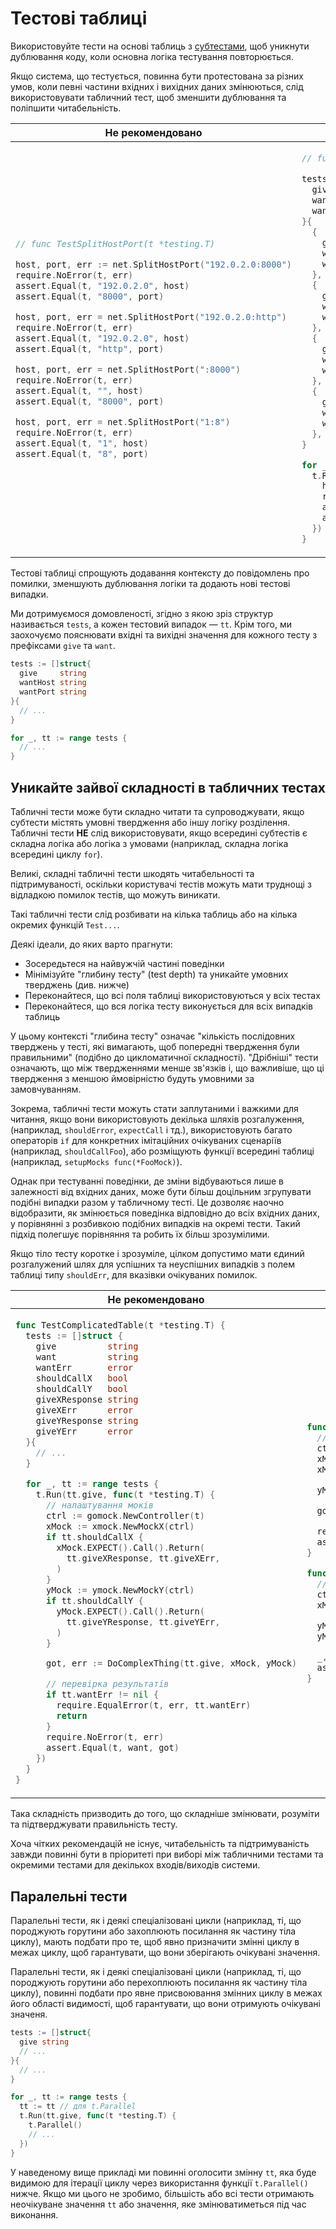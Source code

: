 # Тестові таблиці

Використовуйте тести на основі таблиць з [субтестами], щоб уникнути дублювання коду,
коли основна логіка тестування повторюється.

Якщо система, що тестується, повинна бути протестована за різних умов, коли певні частини вхідних і вихідних даних змінюються, слід використовувати табличний тест, щоб зменшити дублювання та поліпшити читабельність.

  [субтестами]: https://blog.golang.org/subtests

<table>
<thead><tr><th>Не рекомендовано</th><th>Рекомендовано</th></tr></thead>
<tbody>
<tr><td>

```go
// func TestSplitHostPort(t *testing.T)

host, port, err := net.SplitHostPort("192.0.2.0:8000")
require.NoError(t, err)
assert.Equal(t, "192.0.2.0", host)
assert.Equal(t, "8000", port)

host, port, err = net.SplitHostPort("192.0.2.0:http")
require.NoError(t, err)
assert.Equal(t, "192.0.2.0", host)
assert.Equal(t, "http", port)

host, port, err = net.SplitHostPort(":8000")
require.NoError(t, err)
assert.Equal(t, "", host)
assert.Equal(t, "8000", port)

host, port, err = net.SplitHostPort("1:8")
require.NoError(t, err)
assert.Equal(t, "1", host)
assert.Equal(t, "8", port)
```

</td><td>

```go
// func TestSplitHostPort(t *testing.T)

tests := []struct{
  give     string
  wantHost string
  wantPort string
}{
  {
    give:     "192.0.2.0:8000",
    wantHost: "192.0.2.0",
    wantPort: "8000",
  },
  {
    give:     "192.0.2.0:http",
    wantHost: "192.0.2.0",
    wantPort: "http",
  },
  {
    give:     ":8000",
    wantHost: "",
    wantPort: "8000",
  },
  {
    give:     "1:8",
    wantHost: "1",
    wantPort: "8",
  },
}

for _, tt := range tests {
  t.Run(tt.give, func(t *testing.T) {
    host, port, err := net.SplitHostPort(tt.give)
    require.NoError(t, err)
    assert.Equal(t, tt.wantHost, host)
    assert.Equal(t, tt.wantPort, port)
  })
}
```

</td></tr>
</tbody></table>

Тестові таблиці спрощують додавання контексту до повідомлень про помилки,
зменшують дублювання логіки та додають нові тестові випадки.

Ми дотримуємося домовленості, згідно з якою зріз структур називається `tests`,
а кожен тестовий випадок — `tt`. Крім того, ми заохочуємо пояснювати вхідні та вихідні
значення для кожного тесту з префіксами `give` та `want`.

```go
tests := []struct{
  give     string
  wantHost string
  wantPort string
}{
  // ...
}

for _, tt := range tests {
  // ...
}
```

## Уникайте зайвої складності в табличних тестах

Табличні тести може бути складно читати та супроводжувати, якщо субтести містять умовні твердження або іншу логіку розділення. Табличні тести **НЕ** слід використовувати, якщо всередині субтестів є складна логіка або логіка з умовами (наприклад, складна логіка всередині циклу `for`).

Великі, складні табличні тести шкодять читабельності та підтримуваності, оскільки користувачі тестів можуть мати труднощі з відладкою помилок тестів, що можуть виникати.

Такі табличні тести слід розбивати на кілька таблиць або на кілька окремих функцій `Test...`.

Деякі ідеали, до яких варто прагнути:

* Зосередьтеся на найвужчій частині поведінки
* Мінімізуйте "глибину тесту" (test depth) та уникайте умовних тверджень (див. нижче)
* Переконайтеся, що всі поля таблиці використовуються у всіх тестах
* Переконайтеся, що вся логіка тесту виконується для всіх випадків таблиць

У цьому контексті "глибина тесту" означає "кількість послідовних тверджень у тесті, які вимагають, щоб попередні твердження були правильними" (подібно до цикломатичної складності). "Дрібніші" тести означають, що між твердженнями менше зв'язків і, що важливіше, що ці твердження з меншою ймовірністю будуть умовними за замовчуванням.

Зокрема, табличні тести можуть стати заплутаними і важкими для читання, якщо вони використовують декілька шляхів розгалуження, (наприклад, `shouldError`, `expectCall` і тд.), використовують багато операторів `if` для конкретних імітаційних очікуваних сценаріїв (наприклад, `shouldCallFoo`), або розміщують функції всередині таблиці (наприклад, `setupMocks func(*FooMock)`).

Однак при тестуванні поведінки, де зміни відбуваються лише в залежності від вхідних даних, може бути більш доцільним згрупувати подібні випадки разом у табличному тесті. Це дозволяє наочно відобразити, як змінюється поведінка відповідно до всіх вхідних даних, у порівнянні з розбивкою подібних випадків на окремі тести. Такий підхід полегшує порівняння та робить їх більш зрозумілими.

Якщо тіло тесту коротке і зрозуміле, цілком допустимо мати єдиний розгалужений шлях для успішних та неуспішних випадків з полем таблиці типу `shouldErr`, для вказівки очікуваних помилок.

<table>
<thead><tr><th>Не рекомендовано</th><th>Рекомендовано</th></tr></thead>
<tbody>
<tr><td>

```go
func TestComplicatedTable(t *testing.T) {
  tests := []struct {
    give          string
    want          string
    wantErr       error
    shouldCallX   bool
    shouldCallY   bool
    giveXResponse string
    giveXErr      error
    giveYResponse string
    giveYErr      error
  }{
    // ...
  }

  for _, tt := range tests {
    t.Run(tt.give, func(t *testing.T) {
      // налаштування моків
      ctrl := gomock.NewController(t)
      xMock := xmock.NewMockX(ctrl)
      if tt.shouldCallX {
        xMock.EXPECT().Call().Return(
          tt.giveXResponse, tt.giveXErr,
        )
      }
      yMock := ymock.NewMockY(ctrl)
      if tt.shouldCallY {
        yMock.EXPECT().Call().Return(
          tt.giveYResponse, tt.giveYErr,
        )
      }

      got, err := DoComplexThing(tt.give, xMock, yMock)

      // перевірка результатів
      if tt.wantErr != nil {
        require.EqualError(t, err, tt.wantErr)
        return
      }
      require.NoError(t, err)
      assert.Equal(t, want, got)
    })
  }
}
```

</td><td>

```go
func TestShouldCallX(t *testing.T) {
  // налаштування моків
  ctrl := gomock.NewController(t)
  xMock := xmock.NewMockX(ctrl)
  xMock.EXPECT().Call().Return("XResponse", nil)

  yMock := ymock.NewMockY(ctrl)

  got, err := DoComplexThing("inputX", xMock, yMock)

  require.NoError(t, err)
  assert.Equal(t, "want", got)
}

func TestShouldCallYAndFail(t *testing.T) {
  // налаштування моків
  ctrl := gomock.NewController(t)
  xMock := xmock.NewMockX(ctrl)

  yMock := ymock.NewMockY(ctrl)
  yMock.EXPECT().Call().Return("YResponse", nil)

  _, err := DoComplexThing("inputY", xMock, yMock)
  assert.EqualError(t, err, "Y failed")
}
```
</td></tr>
</tbody></table>

Така складність призводить до того, що складніше змінювати, розуміти та підтверджувати правильність тесту.

Хоча чітких рекомендацій не існує, читабельність та підтримуваність завжди повинні бути в пріоритеті при виборі між табличними тестами та окремими тестами для декількох входів/виходів системи.

## Паралельні тести

Паралельні тести, як і деякі спеціалізовані цикли (наприклад, ті, що породжують
горутини або захоплюють посилання як частину тіла циклу), мають подбати про те,
щоб явно призначити змінні циклу в межах циклу, щоб гарантувати, що вони зберігають
очікувані значення.

Паралельні тести, як і деякі спеціалізовані цикли (наприклад, ті, що породжують горутини або перехоплюють посилання як частину тіла циклу),
повинні подбати про явне присвоювання змінних циклу в межах його області видимості, щоб гарантувати, що вони отримують очікувані значеня.

```go
tests := []struct{
  give string
  // ...
}{
  // ...
}

for _, tt := range tests {
  tt := tt // для t.Parallel
  t.Run(tt.give, func(t *testing.T) {
    t.Parallel()
    // ...
  })
}
```

У наведеному вище прикладі ми повинні оголосити змінну `tt`, яка буде видимою для ітерації циклу через використання функції `t.Parallel()` нижче. Якщо ми цього не зробимо, більшість або всі тести отримають неочікуване значення `tt` або значення, яке змінюватиметься під час виконання.

<!-- TODO: Explain how to use _test packages. -->
